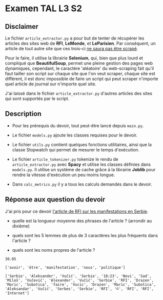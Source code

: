 # Examen TAL L3 S2

## Disclaimer
Le fichier `article_extractor.py` a pour but de tenter de récupérer les articles des sites web de **RFI**, **LeMonde**, et **LeParisien**. Par conséquent, un article de tout autre site que ces trois-ci <u>ne saura pas être scrapé</u>.

Pour le faire, il utilise la librairie **Selenium**, qui, bien que plus lourd et compliqué que **BeautifulSoup**, permet une pleine gestion des pages web dynamiques, cependant, le caractère 'aléatoire' du web-scraping fait qu'il faut tailler son script sur chaque site que l'on veut scraper, chaque site est différent, il est donc impossible de faire un script qui peut scraper n'importe quel article de journal sur n'importe quel site.

J'ai laissé dans le fichier `article_extractor.py` d'autres articles des sites qui sont supportés par le script.

## Description

- Pour les prérequis du devoir, tout peut-être lancé depuis `main.py`.

- Le fichier `models.py` ajoute les classes requises pour le devoir.

- Le fichier `utils.py` contient quelques fonctions utilitaires, ainsi que la classe Stopwatch qui permet de mesurer le temps d'exécution.

- Le fichier `article_tokenizer.py` tokenize le rendu de `article_extractor.py` avec **Spacy** et utilise les classes définies dans `models.py`. Il utilise un système de cache grâce à la librairie **Joblib** pour rendre la vitesse d'exécution un peu moins longue.

- Dans `calc_metrics.py` il y a tous les calculs demandés dans le devoir.

## Réponse aux question du devoir

J'ai pris pour ce devoir [l'article de RFI sur les manifestations en Serbie](https://www.rfi.fr/fr/europe/20250524-crise-politique-en-serbie-des-universitaires-lancent-une-p%C3%A9tition-pour-des-l%C3%A9gislatives-anticip%C3%A9es).

- quelle est la longueur moyenne des phrases de l'article ? (arrondir au dixième)

- quels sont les 5 lemmes de plus de 3 caractères les plus fréquents dans l'article ?

- quels sont les noms propres de l'article ?

```
30.05

['avoir', 'être', 'manifestation', 'nous', 'politique']

['Serbie', 'Aleksander', 'Vučić', 'Serbie', '18:23', 'Novi', 'Sad', 'Miloš', 'Vučević', 'Alexander', 'Vučić', 'Serbie', 'RFI', 'Drazen', 'Maric', 'Subotica', 'faire', 'Vucic', 'Drazen', 'Maric', 'Subotica', 'Aleksandar', 'Vučić', 'Serbes', 'Serbie', 'RFI', '©', 'RFI', 'RFI', 'Internet'] 
```


